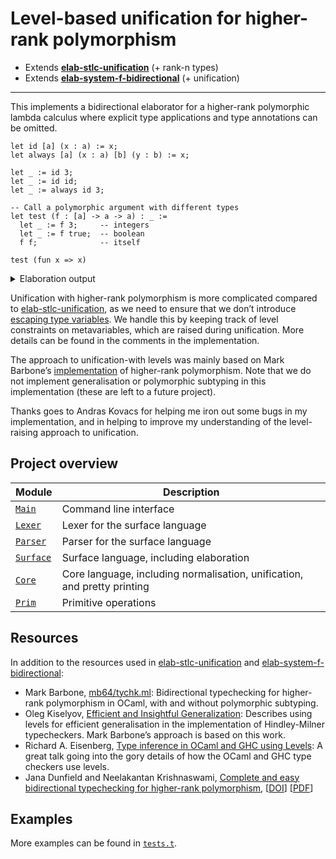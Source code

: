 # Level-based unification for higher-rank polymorphism

- Extends [**elab-stlc-unification**](../elab-stlc-unification) (+ rank-n types)
- Extends [**elab-system-f-bidirectional**](../elab-system-f-bidirectional) (+ unification)

---

This implements a bidirectional elaborator for a higher-rank polymorphic lambda
calculus where explicit type applications and type annotations can be omitted.

<!-- $MDX file=examples/readme.txt -->
```text
let id [a] (x : a) := x;
let always [a] (x : a) [b] (y : b) := x;

let _ := id 3;
let _ := id id;
let _ := always id 3;

-- Call a polymorphic argument with different types
let test (f : [a] -> a -> a) : _ :=
  let _ := f 3;     -- integers
  let _ := f true;  -- boolean
  f f;              -- itself

test (fun x => x)
```

<details>
<summary>Elaboration output</summary>

<!-- $MDX file=examples/readme.stdout -->
```text
let id : [a] -> a -> a := fun [a] => fun (x : a) => x;
let always : [a] -> a -> [b] -> b -> a :=
  fun [a] => fun (x : a) => fun [b] => fun (y : b) => x;
let _ : Int := id [Int] 3;
let _ : [a] -> a -> a := id [[a] -> a -> a] id;
let _ : [a] -> a -> a := always [[a] -> a -> a] id [Int] 3;
let test : ([a] -> a -> a) -> [a] -> a -> a :=
  fun (f : [a] -> a -> a) =>
    let _ : Int := f [Int] 3;
    let _ : Bool := f [Bool] true;
    f [[a] -> a -> a] f;
test (fun [$a] => fun (x : $a) => x) : [a] -> a -> a
```

</details>

Unification with higher-rank polymorphism is more complicated compared to
[elab-stlc-unification](../elab-stlc-unification), as we need to ensure that we
don’t introduce [escaping type variables](https://counterexamples.org/scope-escape.html).
We handle this by keeping track of level constraints on metavariables, which
are raised during unification. More details can be found in the comments in the
implementation.

The approach to unification-with levels was mainly based on Mark Barbone’s
[implementation](https://gist.github.com/mb64/87ac275c327ea923a8d587df7863d8c7)
of higher-rank polymorphism. Note that we do not implement generalisation or
polymorphic subtyping in this implementation (these are left to a future project).

Thanks goes to Andras Kovacs for helping me iron out some bugs in my
implementation, and in helping to improve my understanding of the level-raising
approach to unification.

## Project overview

| Module        | Description                             |
| ------------- | --------------------------------------- |
| [`Main`]      | Command line interface                  |
| [`Lexer`]     | Lexer for the surface language          |
| [`Parser`]    | Parser for the surface language         |
| [`Surface`]   | Surface language, including elaboration |
| [`Core`]      | Core language, including normalisation, unification, and pretty printing |
| [`Prim`]      | Primitive operations                    |

[`Main`]: ./main.ml
[`Lexer`]: ./lexer.ml
[`Parser`]: ./parser.mly
[`Surface`]: ./surface.ml
[`Core`]: ./core.ml
[`Prim`]: ./prim.ml

## Resources

In addition to the resources used in [elab-stlc-unification](../elab-stlc-unification)
and [elab-system-f-bidirectional](../elab-system-f-bidirectional):

- Mark Barbone, [mb64/tychk.ml](https://gist.github.com/mb64/87ac275c327ea923a8d587df7863d8c7):
  Bidirectional typechecking for higher-rank polymorphism in OCaml, with and
  without polymorphic subtyping.
- Oleg Kiselyov, [Efficient and Insightful Generalization](https://okmij.org/ftp/ML/generalization.html):
  Describes using levels for efficient generalisation in the implementation of
  Hindley-Milner typecheckers. Mark Barbone’s approach is based on this work.
- Richard A. Eisenberg, [Type inference in OCaml and GHC using Levels](https://www.youtube.com/watch?v=iFUrhTQi0-U):
  A great talk going into the gory details of how the OCaml and GHC type
  checkers use levels.
- Jana Dunfield and Neelakantan Krishnaswami,
  [Complete and easy bidirectional typechecking for higher-rank polymorphism](https://dl.acm.org/doi/10.1145/2544174.2500582),
  [[DOI](https://doi.org/10.1145/2544174.2500582)]
  [[PDF](https://www.cl.cam.ac.uk/~nk480/bidir.pdf)]

## Examples

More examples can be found in [`tests.t`](tests.t).
